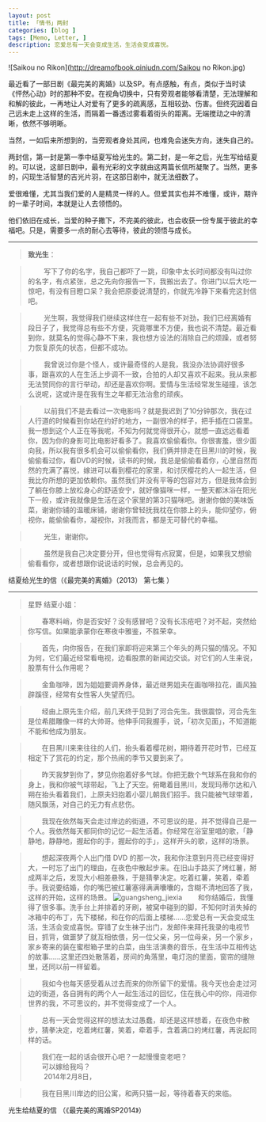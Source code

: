 ```yaml
---
layout: post
title: 「情书」两封
categories: [blog ]
tags: [Memo, Letter, ]
description: 恋爱总有一天会变成生活，生活会变成喜悦。
---
```


![Saikou no Rikon](http://dreamofbook.qiniudn.com/Saikou no Rikon.jpg)

最近看了一部日剧《最完美的离婚》以及SP。有点感触，有点，类似于当时读《怦然心动》时的那种不安。在视角切换中，只有旁观者能够看清楚，无法理解和和解的彼此，一再地让人对爱有了更多的疏离感，互相较劲、伤害。但终究因着自己远未走上这样的生活，而隔着一番透过雾看着街头的距离。无端搅动之中的清晰，依然不够明晰。

当然，一如后来所想到的，当旁观者身处其间，也难免会迷失方向，迷失自己的。

两封信，第一封是第一季中结夏写给光生的。第二封，是一年之后，光生写给结夏的。可以说，这部日剧中，最有光彩的文字就由这两篇长信所凝聚了。当然，更多的，闪现生活智慧的吉光片羽，在这部日剧中，就无法细数了。

爱很难懂，尤其当我们爱的人是精灵一样的人。但爱其实也并不难懂，或许，期许的一辈子时间，本就是让人去领悟的。

他们依旧在成长，当爱的种子撒下，不完美的彼此，也会收获一份专属于彼此的幸福吧。只是，需要多一点的耐心去等待，彼此的领悟与成长。

***


>**致光生**： 

>　　 写下了你的名字，我自己都吓了一跳，印象中太长时间都没有叫过你的名字，有点紧张，总之先向你报告一下，我搬出去了。你进门以后大吃一惊吧，有没有目瞪口呆？我会把原委说清楚的，你就先冷静下来看完这封信吧。   

>　　 光生啊，我觉得我们继续这样住在一起有些不对劲，我们已经离婚有段日子了，我觉得总有些不方便，究竟哪里不方便，我也说不清楚。最近看到你，就莫名的觉得心静不下来，我也想方设法的消除自己的烦躁，或者努力恢复原先的状态，但都不成功。   

>　　 我曾说过你是个怪人，或许最奇怪的人是我，我没办法协调好很多事，跟喜欢的人在生活上步调不一致，合拍的人却又喜欢不起来。我从来都无法赞同你的言行举动，却还是喜欢你啊。爱情与生活经常发生碰撞，该怎么说呢，这或许是在我有生之年都无法治愈的顽疾。   

>　　 以前我们不是去看过一次电影吗？就是我迟到了10分钟那次，我在过人行道的时候看到你站在约好的地方，一副很冷的样子，把手插在口袋里。我一想到这个人正在等我呢，不知为何就觉得很开心，就想一直远远看着你，因为你的身影可比电影好看多了。我喜欢偷偷看你。你很害羞，很少面向我，所以我有很多机会可以偷偷看你，我们俩并排走在目黑川的时候，我偷偷看过你，看DVD的时候，读书的时候，我总是偷偷看着你，心里自然而然的充满了喜悦，嫁进可以看到樱花的家里，和讨厌樱花的人一起生活，但我比你所想的更加依赖你。虽然我们并没有平等的包容对方，但是我体会到了躺在你膝上放松身心的舒适安宁，就好像猫咪一样，一整天都沐浴在阳光下一般，或许我就像是生活在这个家里的第3只猫咪吧。谢谢你做的美味饭菜，谢谢你铺的温暖床铺，谢谢你曾轻抚我枕在你膝上的头，能仰望你，俯视你，能偷偷看你，凝视你，对我而言，都是无可替代的幸福。   

>　　 光生，谢谢你。 

>　　 虽然是我自己决定要分开，但也觉得有点寂寞，但是，如果我又想偷偷看看你，或者想跟你说说话的时候，总会再见的。 
>　　 

结夏给光生的信（《最完美的离婚》（2013） 第七集 ）
　　 
　
***


>星野 结夏小姐： 
 
>　　春寒料峭，你是否安好？没有感冒吧？没有长冻疮吧？对不起，突然给你写信。如果能承蒙你在寒夜中雅鉴，不胜荣幸。 

>　　首先，向你报告，在我们家即将迎来第三个年头的两只猫的情况。不知为何，它们最近经常看电视，边看股票的新闻边交谈。对它们的人生来说，股票有什么作用呢？ 
 
>　　金鱼咖啡，因为姐姐要调养身体，最近继男姐夫在画咖啡拉花，画风独辟蹊径，经常有女性客人失望而归。

>　　经由上原先生介绍，前几天终于见到了河合先生。我很震惊，河合先生是位希腊雕像一样的大帅哥。他伸手同我握手，说，「初次见面」，不知道能不能和他成为朋友。 

>　　在目黑川来来往往的人们，抬头看着樱花树，期待着开花时节，已经互相定下了赏花的约定，那个热闹的季节又要到来了。 

>　　昨天我梦到你了，梦见你抱着好多气球。你把无数个气球系在我和你的身上，我和你被气球带起，飞上了天空。俯瞰着目黑川，发现玛蒂尔达和八朔在抬头看着我们，上原夫妇抱着小婴儿朝我们招手。我只能被气球带着，随风飘荡，对自己的无力有点悲伤。 

>　　我现在依然每天会走过岸边的街道，不可思议的是，并不觉得自己是一个人。我依然每天都同你的记忆一起生活着。你经常在浴室里唱的歌，「静静地，静静地，握起你的手，握起你的手」，这样开头的歌，这样的场景。 

>　　想起深夜两个人出门借 DVD 的那一次，我和你注意到月亮已经变得好大，一时忘了出门的理由，在夜色中散起步来。在旧山手路买了烤红薯，掰成两半之后，发现大小相差悬殊，于是猜拳决定。吃着红薯，笑着，牵着手。我说要结婚，你的嘴巴被红薯塞得满满囔囔的，含糊不清地回答了我，这样的开始，这样的场景。 
![guangsheng_jiexia](http://dreamofbook.qiniudn.com/guangsheng_jiexia.jpg)
>　　和你结婚后，我懂得了很多事。洗手台上并排着的牙刷，被窝中碰到的脚，不知何时消失掉的冰箱中的布丁，先下楼梯，和在你的后面上楼梯……恋爱总有一天会变成生活，生活会变成喜悦。穿错了女生袜子出门，发邮件来拜托我录的电视节目，抓背，做噩梦了就互相依偎，另一位父亲，另一位母亲，另一个家乡，家乡寄来的装在蜜柑箱子里的白菜，由生活演奏的音乐，在生活中互相传达的故事……这里还四处散落着，房间的角落里，电灯泡的里面，窗帘的缝隙里，还同以前一样留着。 

>　　我如今也每天感受着从过去而来的你所留下的爱情。我今天也会走过河边的街道，各自拥有的两个人一起生活过的回忆，住在我心中的你，闯进你世界的我，不可思议的，并不觉得变成了一个人。 
 
>　　总有一天会觉得这样的想法太过愚蠢，却还是这样想着，在夜色中散步，猜拳决定，吃着烤红薯，笑着，牵着手，含着满口的烤红薯，再说起同样的话。 
 
>　　我们在一起的话会很开心吧？一起慢慢变老吧？   
　　可以嫁给我吗？   
　　 
   2014年2月8日，   

>　　我在目黑川岸边的旧公寓，和两只猫一起，等待着春天的来临。   

光生给结夏的信 （《最完美的离婚SP2014》）